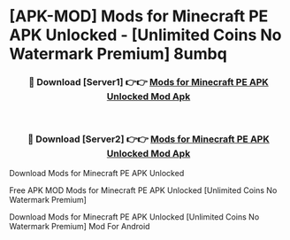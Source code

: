 # [APK-MOD] Mods for Minecraft PE APK Unlocked - [Unlimited Coins No Watermark Premium] 8umbq



<div align="center">
<h3>🔴 Download [Server1] 👉👉 <a href="https://momento.my/?title=Mods_for_Minecraft_PE_APK_Unlocked">Mods for Minecraft PE APK Unlocked Mod Apk</a></h3><br>

<h3>🔴 Download [Server2] 👉👉 <a href="https://momento.my/?title=Mods_for_Minecraft_PE_APK_Unlocked">Mods for Minecraft PE APK Unlocked Mod Apk</a></h3>
</div>



Download Mods for Minecraft PE APK Unlocked 

Free APK MOD Mods for Minecraft PE APK Unlocked [Unlimited Coins No Watermark Premium]

Download Mods for Minecraft PE APK Unlocked [Unlimited Coins No Watermark Premium] Mod For Android
